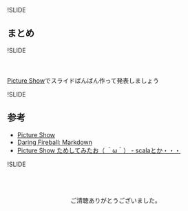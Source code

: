 !SLIDE
## まとめ

!SLIDE
<br/><br/><br/><br/>
[Picture Show](https://github.com/softprops/picture-show "softprops/picture-show - GitHub")でスライドばんばん作って発表しましょう

!SLIDE
## 参考
 * [Picture Show](https://github.com/softprops/picture-show "softprops/picture-show - GitHub")
 * [Daring Fireball: Markdown](http://daringfireball.net/projects/markdown/ "Daring Fireball: Markdown")
 * [Picture Show ためしてみたお（ ＾ω＾） - scalaとか・・・](http://d.hatena.ne.jp/xuwei/20110903/1315044919 "Picture Show ためしてみたお（ ＾ω＾） - scalaとか・・・")

!SLIDE
<br/><br/><br/><br/>
<p>
<center>ご清聴ありがとうございました。</center>
</p>
